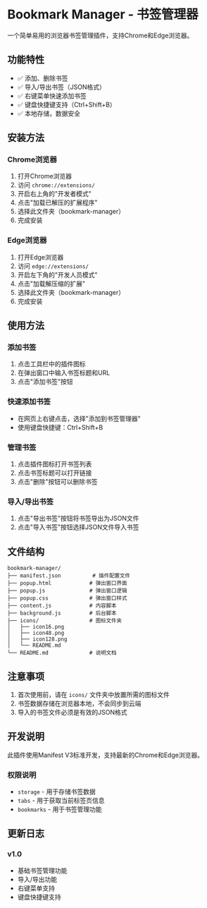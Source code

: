 # Bookmark Manager - 书签管理器

一个简单易用的浏览器书签管理插件，支持Chrome和Edge浏览器。

## 功能特性

- ✅ 添加、删除书签
- ✅ 导入/导出书签（JSON格式）
- ✅ 右键菜单快速添加书签
- ✅ 键盘快捷键支持（Ctrl+Shift+B）
- ✅ 本地存储，数据安全

## 安装方法

### Chrome浏览器

1. 打开Chrome浏览器
2. 访问 `chrome://extensions/`
3. 开启右上角的"开发者模式"
4. 点击"加载已解压的扩展程序"
5. 选择此文件夹（bookmark-manager）
6. 完成安装

### Edge浏览器

1. 打开Edge浏览器
2. 访问 `edge://extensions/`
3. 开启左下角的"开发人员模式"
4. 点击"加载解压缩的扩展"
5. 选择此文件夹（bookmark-manager）
6. 完成安装

## 使用方法

### 添加书签

1. 点击工具栏中的插件图标
2. 在弹出窗口中输入书签标题和URL
3. 点击"添加书签"按钮

### 快速添加书签

- 在网页上右键点击，选择"添加到书签管理器"
- 使用键盘快捷键：Ctrl+Shift+B

### 管理书签

1. 点击插件图标打开书签列表
2. 点击书签标题可以打开链接
3. 点击"删除"按钮可以删除书签

### 导入/导出书签

1. 点击"导出书签"按钮将书签导出为JSON文件
2. 点击"导入书签"按钮选择JSON文件导入书签

## 文件结构

```
bookmark-manager/
├── manifest.json          # 插件配置文件
├── popup.html            # 弹出窗口界面
├── popup.js              # 弹出窗口逻辑
├── popup.css             # 弹出窗口样式
├── content.js            # 内容脚本
├── background.js         # 后台脚本
├── icons/                # 图标文件夹
│   ├── icon16.png
│   ├── icon48.png
│   ├── icon128.png
│   └── README.md
└── README.md             # 说明文档
```

## 注意事项

1. 首次使用前，请在 `icons/` 文件夹中放置所需的图标文件
2. 书签数据存储在浏览器本地，不会同步到云端
3. 导入的书签文件必须是有效的JSON格式

## 开发说明

此插件使用Manifest V3标准开发，支持最新的Chrome和Edge浏览器。

### 权限说明

- `storage` - 用于存储书签数据
- `tabs` - 用于获取当前标签页信息
- `bookmarks` - 用于书签管理功能

## 更新日志

### v1.0
- 基础书签管理功能
- 导入/导出功能
- 右键菜单支持
- 键盘快捷键支持